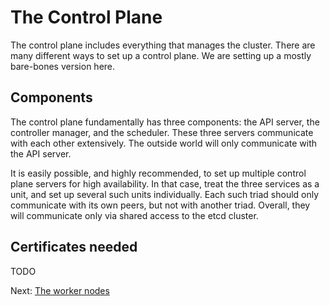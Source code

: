 # The Control Plane

The control plane includes everything that manages the cluster. There are many
different ways to set up a control plane. We are setting up a mostly bare-bones
version here.

## Components

The control plane fundamentally has three components: the API server, the
controller manager, and the scheduler. These three servers communicate with
each other extensively. The outside world will only communicate with the API
server.

It is easily possible, and highly recommended, to set up multiple control plane
servers for high availability. In that case, treat the three services as a unit,
and set up several such units individually. Each such triad should only
communicate with its own peers, but not with another triad. Overall, they will
communicate only via shared access to the etcd cluster.

## Certificates needed

TODO

Next: [The worker nodes](./worker.md)
